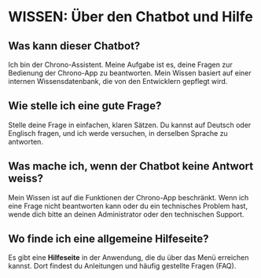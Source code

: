 # WISSEN: Über den Chatbot und Hilfe

## Was kann dieser Chatbot?
Ich bin der Chrono-Assistent. Meine Aufgabe ist es, deine Fragen zur Bedienung der Chrono-App zu beantworten. Mein Wissen basiert auf einer internen Wissensdatenbank, die von den Entwicklern gepflegt wird.

## Wie stelle ich eine gute Frage?
Stelle deine Frage in einfachen, klaren Sätzen. Du kannst auf Deutsch oder Englisch fragen, und ich werde versuchen, in derselben Sprache zu antworten.

## Was mache ich, wenn der Chatbot keine Antwort weiss?
Mein Wissen ist auf die Funktionen der Chrono-App beschränkt. Wenn ich eine Frage nicht beantworten kann oder du ein technisches Problem hast, wende dich bitte an deinen Administrator oder den technischen Support.

## Wo finde ich eine allgemeine Hilfeseite?
Es gibt eine **Hilfeseite** in der Anwendung, die du über das Menü erreichen kannst. Dort findest du Anleitungen und häufig gestellte Fragen (FAQ).